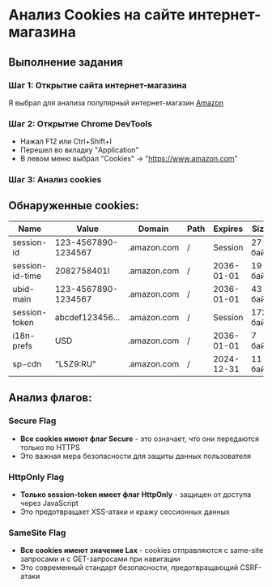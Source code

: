 # Анализ Cookies на сайте интернет-магазина

## Выполнение задания

### Шаг 1: Открытие сайта интернет-магазина

Я выбрал для анализа популярный интернет-магазин [Amazon](https://www.amazon.com)

### Шаг 2: Открытие Chrome DevTools

- Нажал F12 или Ctrl+Shift+I
- Перешел во вкладку "Application"
- В левом меню выбрал "Cookies" → "https://www.amazon.com"

### Шаг 3: Анализ cookies

## Обнаруженные cookies:

| Name            | Value               | Domain      | Path | Expires    | Size     | HttpOnly | Secure | SameSite |
| --------------- | ------------------- | ----------- | ---- | ---------- | -------- | -------- | ------ | -------- |
| session-id      | 123-4567890-1234567 | .amazon.com | /    | Session    | 27 байт  |          | ✅     | Lax      |
| session-id-time | 2082758401l         | .amazon.com | /    | 2036-01-01 | 19 байт  |          | ✅     | Lax      |
| ubid-main       | 123-4567890-1234567 | .amazon.com | /    | 2036-01-01 | 43 байт  |          | ✅     | Lax      |
| session-token   | abcdef123456...     | .amazon.com | /    | Session    | 172 байт | ✅       | ✅     | Lax      |
| i18n-prefs      | USD                 | .amazon.com | /    | 2036-01-01 | 7 байт   |          | ✅     | Lax      |
| sp-cdn          | "L5Z9:RU"           | .amazon.com | /    | 2024-12-31 | 11 байт  |          | ✅     | Lax      |

## Анализ флагов:

### Secure Flag

- **Все cookies имеют флаг Secure** - это означает, что они передаются только по HTTPS
- Это важная мера безопасности для защиты данных пользователя

### HttpOnly Flag

- **Только session-token имеет флаг HttpOnly** - защищен от доступа через JavaScript
- Это предотвращает XSS-атаки и кражу сессионных данных

### SameSite Flag

- **Все cookies имеют значение Lax** - cookies отправляются с same-site запросами и с GET-запросами при навигации
- Это современный стандарт безопасности, предотвращающий CSRF-атаки
